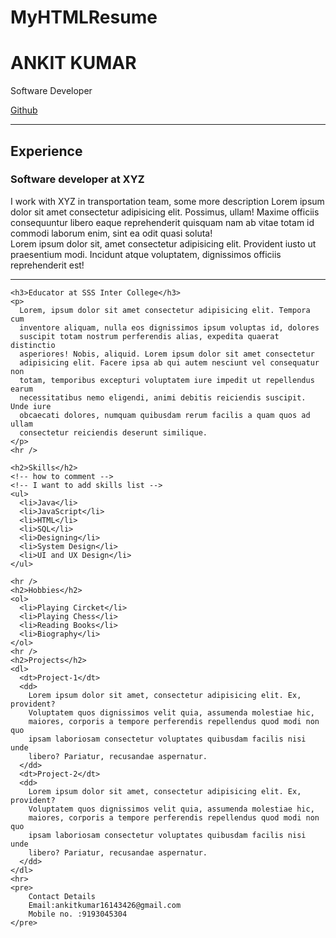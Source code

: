 # MyHTMLResume

<!DOCTYPE html>
<html lang="en">
  <head>
    <meta charset="UTF-8" />
    <meta http-equiv="X-UA-Compatible" content="IE=edge" />
    <meta name="viewport" content="width=device-width, initial-scale=1.0" />
    <title>Document</title>
  </head>
  <body>
    <h1>ANKIT KUMAR</h1>
    <p>Software Developer</p>
    <a href="https://github.com/ankitkumar16143426">Github</a>
    <hr />
    <h2>Experience</h2>
    <h3>Software developer at XYZ</h3>
    <p>
      I work with XYZ in transportation team, some more description Lorem
      ipsum dolor sit amet consectetur adipisicing elit. Possimus, ullam! Maxime
      officiis consequuntur libero eaque reprehenderit quisquam nam ab vitae
      totam id commodi laborum enim, sint ea odit quasi soluta!
      <br />
      Lorem ipsum dolor sit, amet consectetur adipisicing elit. Provident iusto
      ut praesentium modi. Incidunt atque voluptatem, dignissimos officiis
      reprehenderit est!
    </p>
    <hr />

    <h3>Educator at SSS Inter College</h3>
    <p>
      Lorem, ipsum dolor sit amet consectetur adipisicing elit. Tempora cum
      inventore aliquam, nulla eos dignissimos ipsum voluptas id, dolores
      suscipit totam nostrum perferendis alias, expedita quaerat distinctio
      asperiores! Nobis, aliquid. Lorem ipsum dolor sit amet consectetur
      adipisicing elit. Facere ipsa ab qui autem nesciunt vel consequatur non
      totam, temporibus excepturi voluptatem iure impedit ut repellendus earum
      necessitatibus nemo eligendi, animi debitis reiciendis suscipit. Unde iure
      obcaecati dolores, numquam quibusdam rerum facilis a quam quos ad ullam
      consectetur reiciendis deserunt similique.
    </p>
    <hr />

    <h2>Skills</h2>
    <!-- how to comment -->
    <!-- I want to add skills list -->
    <ul>
      <li>Java</li>
      <li>JavaScript</li>
      <li>HTML</li>
      <li>SQL</li>
      <li>Designing</li>
      <li>System Design</li>
      <li>UI and UX Design</li>
    </ul>

    <hr />
    <h2>Hobbies</h2>
    <ol>
      <li>Playing Circket</li>
      <li>Playing Chess</li>
      <li>Reading Books</li>
      <li>Biography</li>
    </ol>
    <hr />
    <h2>Projects</h2>
    <dl>
      <dt>Project-1</dt>
      <dd>
        Lorem ipsum dolor sit amet, consectetur adipisicing elit. Ex, provident?
        Voluptatem quos dignissimos velit quia, assumenda molestiae hic,
        maiores, corporis a tempore perferendis repellendus quod modi non quo
        ipsam laboriosam consectetur voluptates quibusdam facilis nisi unde
        libero? Pariatur, recusandae aspernatur.
      </dd>
      <dt>Project-2</dt>
      <dd>
        Lorem ipsum dolor sit amet, consectetur adipisicing elit. Ex, provident?
        Voluptatem quos dignissimos velit quia, assumenda molestiae hic,
        maiores, corporis a tempore perferendis repellendus quod modi non quo
        ipsam laboriosam consectetur voluptates quibusdam facilis nisi unde
        libero? Pariatur, recusandae aspernatur.
      </dd>
    </dl>
    <hr>
    <pre>
        Contact Details 
        Email:ankitkumar16143426@gmail.com 
        Mobile no. :9193045304
    </pre>
  </body>
</html>
